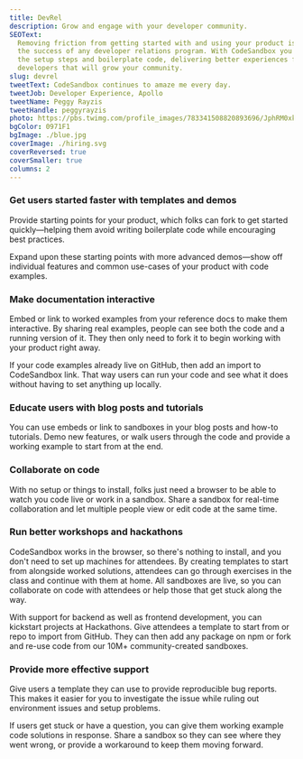 ```yaml
---
title: DevRel
description: Grow and engage with your developer community.
SEOText:
  Removing friction from getting started with and using your product is key to
  the success of any developer relations program. With CodeSandbox you can skip
  the setup steps and boilerplate code, delivering better experiences for
  developers that will grow your community.
slug: devrel
tweetText: CodeSandbox continues to amaze me every day.
tweetJob: Developer Experience, Apollo
tweetName: Peggy Rayzis
tweetHandle: peggyrayzis
photo: https://pbs.twimg.com/profile_images/783341508820893696/JphRM0xk_200x200.jpg
bgColor: 0971F1
bgImage: ./blue.jpg
coverImage: ./hiring.svg
coverReversed: true
coverSmaller: true
columns: 2
---
```


<div>

### Get users started faster with templates and demos

Provide starting points for your product, which folks can fork to get started
quickly—helping them avoid writing boilerplate code while encouraging best
practices.

Expand upon these starting points with more advanced demos—show off individual
features and common use-cases of your product with code examples.

</div>

<div>

### Make documentation interactive

Embed or link to worked examples from your reference docs to make them
interactive. By sharing real examples, people can see both the code and a
running version of it. They then only need to fork it to begin working with your
product right away.

If your code examples already live on GitHub, then add an import to CodeSandbox
link. That way users can run your code and see what it does without having to
set anything up locally.

</div>

<div>

### Educate users with blog posts and tutorials

You can use embeds or link to sandboxes in your blog posts and how-to tutorials.
Demo new features, or walk users through the code and provide a working example
to start from at the end.

</div>

<div>

### Collaborate on code

With no setup or things to install, folks just need a browser to be able to
watch you code live or work in a sandbox. Share a sandbox for real-time
collaboration and let multiple people view or edit code at the same time.

</div>

<div>

### Run better workshops and hackathons

CodeSandbox works in the browser, so there's nothing to install, and you don't
need to set up machines for attendees. By creating templates to start from
alongside worked solutions, attendees can go through exercises in the class and
continue with them at home. All sandboxes are live, so you can collaborate on
code with attendees or help those that get stuck along the way.

With support for backend as well as frontend development, you can kickstart
projects at Hackathons. Give attendees a template to start from or repo to
import from GitHub. They can then add any package on npm or fork and re-use code
from our 10M+ community-created sandboxes.

</div>

<div>

### Provide more effective support

Give users a template they can use to provide reproducible bug reports. This
makes it easier for you to investigate the issue while ruling out environment
issues and setup problems.

If users get stuck or have a question, you can give them working example code
solutions in response. Share a sandbox so they can see where they went wrong, or
provide a workaround to keep them moving forward.

</div>
